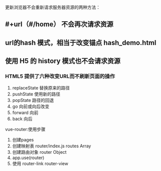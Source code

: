 更新浏览器不会重新请求服务器资源的两种方法：
## #+url（#/home） 不会再次请求资源
## url的hash 模式，相当于改变锚点  hash_demo.html
##  使用 H5 的 history 模式也不会请求资源
### HTML5 提供了六种改变URL而不刷新页面的操作
1. replaceState 替换原来的路径
2. pushState  使用新的路径
3. popState  路径的回退
4. go 向前或向后改变
5. forward 向前
6. back 向后


vue-router:使用步骤
1. 创建pages
2. 创建映射表  router/index.js   routes Array
3. 创建路由对象 router Object
4. app.use(router)
5. 使用 router-link router-view
